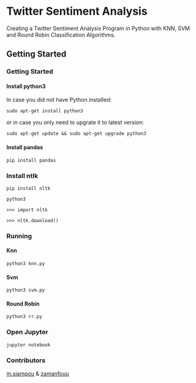 # Twitter Sentiment Analysis

Creating a Twitter Sentiment Analysis Program in Python with KNN, SVM and Round Robin Classification Algorithms.

## Getting Started

### Getting Started

#### Install python3
In case you did not have Python installed:

``` sudo apt-get install python3 ``` 

or in case you only need to upgrate it to latest version:

``` sudo apt-get update && sudo apt-get upgrade python3 ```

#### Install pandas
``` pip install pandas ``` 

### Install ntlk

``` 
pip install nltk

python3 

>>> import nltk 

>>> nltk.download() 
```

### Running

#### Knn
``` python3 knn.py ```

#### Svm
``` python3 svm.py ```

#### Round Robin
``` python3 rr.py ```

### Open Jupyter
``` jupyter notebook ```

### Contributors

[m.siampou](https://github.com/msiampou) & [zamanfouu](https://github.com/Zamanfouu)
